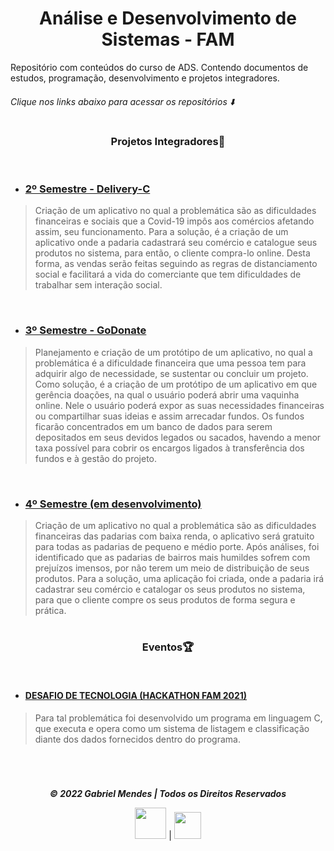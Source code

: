 <div align="center">

# **Análise e Desenvolvimento de Sistemas - FAM**

</div>
  
Repositório com conteúdos do curso de ADS. Contendo documentos de estudos, programação, desenvolvimento e projetos integradores.
###### Clique nos links abaixo para acessar os repositórios ⬇️
#

<div align="center">

### **Projetos Integradores**📝

</div>

<br>

- ### **[2º Semestre - Delivery-C](https://github.com/Biellms/ProjetoIntegrador-DeliveryC)**
> Criação de um aplicativo no qual a problemática são as dificuldades financeiras e sociais que a Covid-19 impôs aos comércios afetando assim, seu funcionamento. Para a solução, é a criação de um aplicativo onde a padaria cadastrará seu comércio e catalogue seus produtos no sistema, para então, o cliente compra-lo online. Desta forma, as vendas serão feitas seguindo as regras de distanciamento social e facilitará a vida do comerciante que tem dificuldades de trabalhar sem interação social.

<br>

- ### **[3º Semestre - GoDonate](https://github.com/Biellms/ProjetoIntegrador-GoDonate)**
> Planejamento e criação de um protótipo de um aplicativo, no qual a problemática é a dificuldade financeira que uma pessoa tem para adquirir algo de necessidade, se sustentar ou concluir um projeto. Como solução, é a criação de um protótipo de um aplicativo em que gerência doações, na qual o usuário poderá abrir uma vaquinha online. Nele o usuário poderá expor as suas necessidades financeiras ou compartilhar suas ideias e assim arrecadar fundos. Os fundos ficarão concentrados em um banco de dados para serem depositados em seus devidos legados ou sacados, havendo a menor taxa possível para cobrir os encargos ligados à transferência dos fundos e à gestão do projeto.

<br>

- ### **[4º Semestre (em desenvolvimento)](https://github.com/Biellms/ProjetoIntegrador-BakeryDelivery)** 
> Criação de um aplicativo no qual a problemática são as dificuldades financeiras das padarias com baixa renda, o aplicativo será gratuito para todas as padarias de pequeno e médio porte. Após análises, foi identificado que as padarias de bairros mais humildes sofrem com prejuízos imensos, por não terem um meio de distribuição de seus produtos. Para a solução, uma aplicação foi criada, onde a padaria irá cadastrar seu comércio e catalogar os seus produtos no sistema, para que o cliente compre os seus produtos de forma segura e prática.

#

<div align="center">

### **Eventos**🏆

</div>

<br>

- #### **[DESAFIO DE TECNOLOGIA (HACKATHON FAM 2021)](https://github.com/Biellms/ProjetoIntegrador-BakeryDelivery)** 
> Para tal problemática foi desenvolvido um programa em linguagem C, que executa e opera como um sistema de listagem e classificação diante dos dados fornecidos dentro do programa.

<br>

#

<div align="center">

***© 2022 Gabriel Mendes | Todos os Direitos Reservados***

<a href="https://www.linkedin.com/in/gabriel-mendes-0706ab1b8" target="_blank"><img src="https://img.shields.io/badge/-Linkedin-blue" width="50px" target="_blank"></a> | <a href="https://github.com/Biellms" target="_blank"><img src="https://img.shields.io/badge/-Github-gray" width="43px" target="_blank"></a>

</div>
